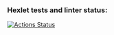 ### Hexlet tests and linter status:
[![Actions Status](https://github.com/Kseniia66/frontend-project-11/actions/workflows/hexlet-check.yml/badge.svg)](https://github.com/Kseniia66/frontend-project-11/actions)